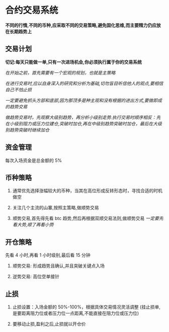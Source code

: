 # 合约交易系统

**不同的行情,不同的币种,应采取不同的交易策略,避免固化思维,而主要精力仍应放在长期趋势上**

## 交易计划

**切记:每天只能做一单,只有一次进场机会,你必须执行属于你的交易系统**

_在开始之前，首先需要有一个宏观的规划，也就是主策略_

_在进行交易时,应以自身深入的研究和分析为基础,切勿盲目听信他人的观点,要相信自己不怕止损_

_一定要避免抓头方部和底部,因为那顶多是种主观和没有根据的进出方式,要做即成的趋势交易_

_做趋势交易时，先观察大级别趋势，再分析小级别走势.执行交易时顺序相反：先在小级别阻力或压力位建仓,突破时加仓,再在中级别趋势突破时加仓，最后在大级别趋势突破时继续加仓_

## 资金管理

每次入场资金是总金额的 5%

## 币种策略

1. 通常优先选择涨幅较大的币种，当其在高位形成反转形态时，寻找合适的时机做空

2. 关注几个主流的山寨,按照主策略,做顺势交易

3. 顺势交易,首先得先看 btc 趋势,然后再根据双顺交易法则,做顺势交易 _一定要先看大势,顺了再看小势_

## 开仓策略

先看 4 小时,再看 1 小时级别,最后看 15 分钟

1. 顺势交易: 形成趋势且确认,并且突破关键点入场

2. 逆势交易: 高位空单接针

## 止损

1. 止损设置：入场金额的 50%-100%，根据具体交易情况灵活调整 (挂止损单,是要距离阻力位或者压力位一点距离,不能直接在阻力位或压力位)

2. 要移动止损,盈利之后,止损就以开仓价
